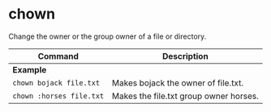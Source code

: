 # chown

Change the owner or the group owner of a file or directory.

| **Command**   | **Description**   |
| --------------|-------------------|
| **Example** |
| `chown bojack file.txt` | Makes bojack the owner of file.txt. |
| `chown :horses file.txt` | Makes the file.txt group owner horses. |

